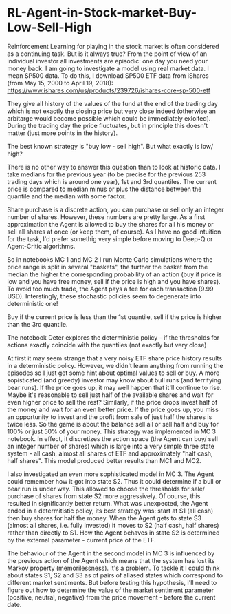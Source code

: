 # RL-Agent-in-Stock-market-Buy-Low-Sell-High

Reinforcement Learning for playing in the stock market is often considered as a continuing task. But is it always true? From the point of 
view of an individual investor all investments are episodic: one day you need your money back. I am going to investigate a model using 
real market data. I mean SP500 data. To do this, I download SP500 ETF data from iShares (from May 15, 2000 to April 19, 2018): 
https://www.ishares.com/us/products/239726/ishares-core-sp-500-etf

They give all history of the values of the fund at the end of the trading day which is not exactly the closing price but very close 
indeed (otherwise an arbitarge would become possible which could be immediately exloited). During the trading day the price fluctuates, 
but in principle this doesn't matter (just more points in the history).

The best known strategy is "buy low - sell high". But what exactly is low/ high?

There is no other way to answer this question  than to look at historic data. I take medians for the previous year (to be precise for the
previous 253 trading days which is around one year), 1st and 3rd quantiles. The current price is compared to median minus or plus the 
distance between the quantile and the median with some factor.

Share purchase is a discrete action, you can purchase or sell only an integer number of shares. However, these numbers are pretty large.
As a first approximation the Agent is allowed to buy the shares for all his money or sell all shares at once (or keep them, of course).
As I have no good intuition for the task, I'd prefer somethig very simple before moving to Deep-Q or Agent-Critic algorithms.

So in notebooks MC 1 and MC 2 I run Monte Carlo simulations where the price range is split in several "baskets", the further the basket 
from the median the higher the corresponding probability of an action (buy if price is low and you have free money, sell if the price is 
high and you have shares). To avoid too much trade, the Agent pays a fee for each transaction (9.99 USD). Interstingly, these stochastic 
policies seem to degenerate into deterministic one!

Buy if the current price is less than the 1st quantile, sell if the price is higher than the 3rd quantile.

The notebook Deter explores the deterministic policy - if the thresholds for actions exactly coincide with the quantiles (not exactly but very close)

At first it may seem strange that a very noisy ETF share price history results in a deterministic policy. However, we didn't learn 
anything from running the episodes so I just get some hint about optimal values to sell or buy. A more sopisticated (and greedy) investor may know about bull runs (and terrifying bear runs). If the price goes up, it may well happen that it'll continue to rise. Maybe it's reasonable to sell just half of the available shares and wait for even higher price to sell the rest? Similarly, if the price drops invest half of the money and wait for an even better price. If the price goes up, you miss an opportunity to invest and the profit from sale of just half the shares is twice less. So the game is about the balance sell all or sell half and buy for 100% or just 50% of your money. This strategy was implemented in MC 3 notebook. In effect, it discretizes the action space (the Agent can buy/ sell an integer number of shares) which is large into a very simple three state system - all cash, almost all shares of ETF and approximately "half cash, half shares". This model produced better results than MC1 and MC2.

I also investigated an even more sophisticated model in MC 3. The Agent could remember how it got into state S2. Thus it could determine if a bull or bear run is under way. This allowed to choose the thresholds for sale/ purchase of shares from state S2 more aggressively. Of course, this resulted in significantly better return. What was unexpected, the Agent ended in a determitistic policy, its best strategy was: start at S1 (all cash) then buy shares for half the money. When the Agent gets to state S3 (almost all shares, i.e. fully invested) it moves to S2 (half cash, half shares) rather than directly to S1. How the Agent behaves in state S2 is determined by the external parameter - current price of the ETF.

The behaviour of the Agent in the second model in MC 3 is influenced by the previous action of the Agent which means that the system has lost its Markov property (memorilessness). It's a problem. To tackle it I could think about states S1, S2 and S3 as of pairs of aliased states which correspond to different market sentiments. But before testing this hypothesis, I'll need to figure out how to determine the 
value of the market sentiment parameter (positive, neutral, negative) from the price movement - before the current date.


